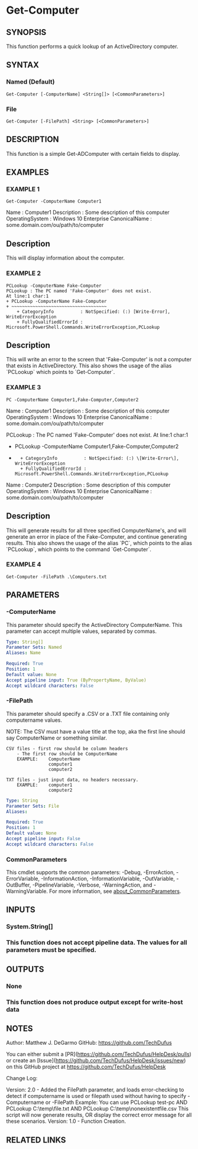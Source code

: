 # Get-Computer

## SYNOPSIS
This function performs a quick lookup of an ActiveDirectory computer.

## SYNTAX

### Named (Default)
```
Get-Computer [-ComputerName] <String[]> [<CommonParameters>]
```

### File
```
Get-Computer [-FilePath] <String> [<CommonParameters>]
```

## DESCRIPTION
This function is a simple Get-ADComputer with certain fields to display.

## EXAMPLES

### EXAMPLE 1
```
Get-Computer -ComputerName Computer1
```

Name            : Computer1
Description     : Some description of this computer
OperatingSystem : Windows 10 Enterprise
CanonicalName   : some.domain.com/ou/path/to/computer

Description
-----------
This will display information about the computer.

### EXAMPLE 2
```
PCLookup -ComputerName Fake-Computer
PCLookup : The PC named 'Fake-Computer' does not exist.
At line:1 char:1
+ PCLookup -ComputerName Fake-Computer
+ ~~~~~~~~~~~~~~~~~~~~~~~~~~~~~~~~~~~~
    + CategoryInfo          : NotSpecified: (:) [Write-Error], WriteErrorException
    + FullyQualifiedErrorId : Microsoft.PowerShell.Commands.WriteErrorException,PCLookup
```

Description
-----------
This will write an error to the screen that 'Fake-Computer' is not a computer that exists in ActiveDirectory.
This also shows the usage of the alias \`PCLookup\` which points to \`Get-Computer\`.

### EXAMPLE 3
```
PC -ComputerName Computer1,Fake-Computer,Computer2
```

Name            : Computer1
Description     : Some description of this computer
OperatingSystem : Windows 10 Enterprise
CanonicalName   : some.domain.com/ou/path/to/computer

PCLookup : The PC named 'Fake-Computer' does not exist.
At line:1 char:1
+ PCLookup -ComputerName Computer1,Fake-Computer,Computer2
+ ~~~~~~~~~~~~~~~~~~~~~~~~~~~~~~~~~~~~~~~~~~~~~~~~~~~~~~~~~~~~~~
    + CategoryInfo          : NotSpecified: (:) \[Write-Error\], WriteErrorException
    + FullyQualifiedErrorId : Microsoft.PowerShell.Commands.WriteErrorException,PCLookup

Name            : Computer2
Description     : Some description of this computer
OperatingSystem : Windows 10 Enterprise
CanonicalName   : some.domain.com/ou/path/to/computer

Description
-----------
This will generate results for all three specified ComputerName's, and will generate an error in place of the Fake-Computer, and continue generating results.
This also shows the usage of the alias \`PC\`, which points to the alias \`PCLookup\`, which points to the command \`Get-Computer\`.

### EXAMPLE 4
```
Get-Computer -FilePath .\Computers.txt
```

## PARAMETERS

### -ComputerName
This parameter should specify the ActiveDirectory ComputerName.
This parameter can accept multiple values, separated by commas.

```yaml
Type: String[]
Parameter Sets: Named
Aliases: Name

Required: True
Position: 1
Default value: None
Accept pipeline input: True (ByPropertyName, ByValue)
Accept wildcard characters: False
```

### -FilePath
This parameter should specify a .CSV or a .TXT file containing only computername values.

NOTE: The CSV must have a value title at the top, aka the first line should say ComputerName or something similar.

    CSV files - first row should be column headers
        - The first row should be ComputerName
        EXAMPLE:    ComputerName
                    computer1
                    computer2

    TXT files - just input data, no headers necessary.
        EXAMPLE:    computer1
                    computer2

```yaml
Type: String
Parameter Sets: File
Aliases:

Required: True
Position: 1
Default value: None
Accept pipeline input: False
Accept wildcard characters: False
```

### CommonParameters
This cmdlet supports the common parameters: -Debug, -ErrorAction, -ErrorVariable, -InformationAction, -InformationVariable, -OutVariable, -OutBuffer, -PipelineVariable, -Verbose, -WarningAction, and -WarningVariable. For more information, see [about_CommonParameters](http://go.microsoft.com/fwlink/?LinkID=113216).

## INPUTS

### System.String[]
###     This function does not accept pipeline data. The values for all parameters must be specified.
## OUTPUTS

### None
###     This function does not produce output except for write-host data
## NOTES
Author: Matthew J.
DeGarmo
GitHub: https://github.com/TechDufus

You can either submit a \[PR\](https://github.com/TechDufus/HelpDesk/pulls)
    or create an \[Issue\](https://github.com/TechDufus/HelpDesk/issues/new)
    on this GitHub project at https://github.com/TechDufus/HelpDesk

Change Log:

Version: 2.0 - Added the FilePath parameter, and loads error-checking to detect if computername is used or filepath used without having to specify -Computername or -FilePath
                Example: You can use PCLookup test-pc      AND       PCLookup C:\temp\file.txt       AND        PCLookup C:\temp\nonexistentfile.csv
                This script will now generate results, OR display the correct error message for all these scenarios.
Version: 1.0 - Function Creation.

## RELATED LINKS
